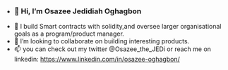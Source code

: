 - ### 👋 Hi, I’m Osazee Jedidiah Oghagbon
- 👀 I build Smart contracts with solidity,and oversee larger organisational goals as a program/product manager. 
- 💞️ I’m looking to collaborate on building interesting products.  
- 📫 you can check out my twitter @Osazee_the_JEDi or reach me on linkedin: https://www.linkedin.com/in/osazee-oghagbon/
